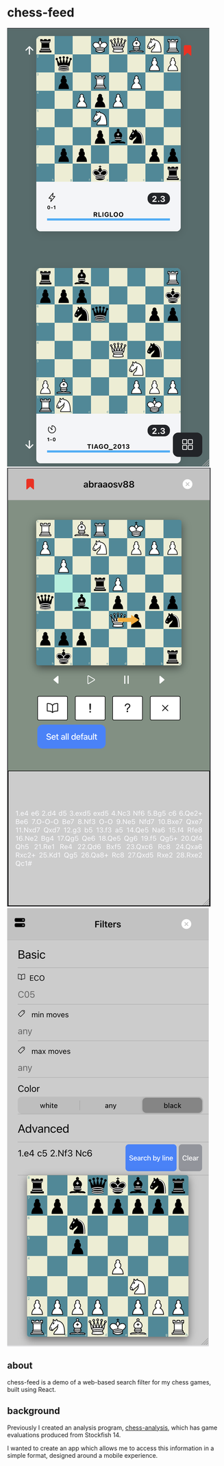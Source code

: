 # chess-feed

![screenshot](./chess-feed-ss.png)
![screenshotCard](./chess-feed-ss-card.png)
![screenshotFilter](./chess-feed-ss-filter.png)

## about

chess-feed is a demo of a web-based search filter for my chess games, built using React.

## background

Previously I created an analysis program,
[chess-analysis](https://github.com/cameron-terry/chess-analysis), which has game evaluations produced from Stockfish 14.

I wanted to create an app which allows me to access this information in a simple format, designed around a mobile experience.
